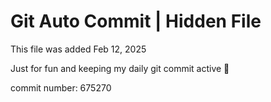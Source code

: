 # Git Auto Commit | Hidden File

This file was added Feb 12, 2025

Just for fun and keeping my daily git commit active 🤪

commit number: 675270
